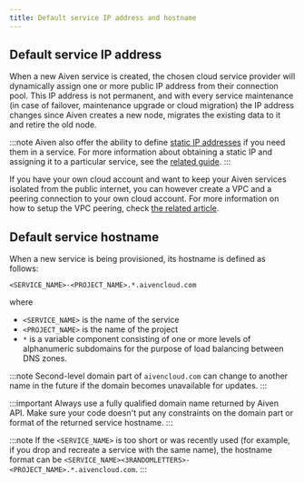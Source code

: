 ```yaml
---
title: Default service IP address and hostname
---
```


## Default service IP address

When a new Aiven service is created, the chosen cloud service provider
will dynamically assign one or more public IP address from their
connection pool. This IP address is not permanent, and with every
service maintenance (in case of failover, maintenance upgrade or cloud
migration) the IP address changes since Aiven creates a new node,
migrates the existing data to it and retire the old node.

:::note
Aiven also offer the ability to define
[static IP addresses](/docs/platform/concepts/static-ips) if you need them in a service.
For more information about obtaining a static IP and assigning it to a particular service,
see the
[related guide](/docs/platform/howto/static-ip-addresses).
:::

If you have your own cloud account and want to keep your Aiven services
isolated from the public internet, you can however create a VPC and a
peering connection to your own cloud account. For more information on
how to setup the VPC peering, check [the related
article](https://docs.aiven.io/docs/platform/howto/manage-vpc-peering).

## Default service hostname

When a new service is being provisioned, its hostname is defined as
follows:

```text
<SERVICE_NAME>-<PROJECT_NAME>.*.aivencloud.com
```

where

-   `<SERVICE_NAME>` is the name of the service
-   `<PROJECT_NAME>` is the name of the project
-   `*` is a variable component consisting of one or more levels of
    alphanumeric subdomains for the purpose of load balancing between
    DNS zones.

:::note
Second-level domain part of `aivencloud.com` can change to another
name in the future if the domain becomes unavailable for updates.
:::

:::important
Always use a fully qualified domain name returned by Aiven API. Make
sure your code doesn\'t put any constraints on the domain part or format
of the returned service hostname.
:::

:::note
If the `<SERVICE_NAME>` is too short or was recently used (for example,
if you drop and recreate a service with the same name), the hostname
format can be
`<SERVICE_NAME><3RANDOMLETTERS>-<PROJECT_NAME>.*.aivencloud.com`.
:::
